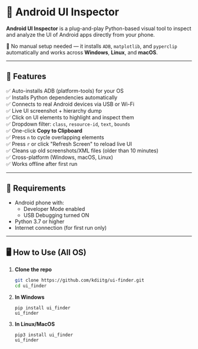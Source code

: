 # 📱 Android UI Inspector

**Android UI Inspector** is a plug-and-play Python-based visual tool to inspect and analyze the UI of Android apps directly from your phone.

🔧 No manual setup needed — it installs `ADB`, `matplotlib`, and `pyperclip` automatically and works across **Windows**, **Linux**, and **macOS**.

---

## 🚀 Features

✅ Auto-installs ADB (platform-tools) for your OS  
✅ Installs Python dependencies automatically  
✅ Connects to real Android devices via USB or Wi-Fi  
✅ Live UI screenshot + hierarchy dump  
✅ Click on UI elements to highlight and inspect them  
✅ Dropdown filter: `class`, `resource-id`, `text`, `bounds`  
✅ One-click **Copy to Clipboard**  
✅ Press `n` to cycle overlapping elements  
✅ Press `r` or click "Refresh Screen" to reload live UI  
✅ Cleans up old screenshots/XML files (older than 10 minutes)  
✅ Cross-platform (Windows, macOS, Linux)  
✅ Works offline after first run

---

## 📲 Requirements

- Android phone with:
  - Developer Mode enabled
  - USB Debugging turned ON
- Python 3.7 or higher
- Internet connection (for first run only)

---

## 🖥 How to Use (All OS)

1. **Clone the repo**
   ```bash
   git clone https://github.com/kdiitg/ui-finder.git
   cd ui_finder
   

2. **In Windows**
   ```
   pip install ui_finder
   ui_finder

3. **In Linux/MacOS**
   ```
   pip3 install ui_finder
   ui_finder